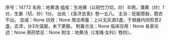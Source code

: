 序号：14772
名称：地黄酒
组成：生地黄（以铜竹刀切，炒）半两，蒲黄（炒）1分，生姜（切，炒）1分。
出处：《圣济总录》卷一五八。
主治：妊娠堕胎，胞衣不出。
加减：None
功效：None
用法用量：上以无灰酒3盏，于银器内同煎至2盏，去滓，分3次温服，未下更服。
制备方法：None
临床应用：None
各家论述：None
用药禁忌：None
附注：地黄汤（《准绳·女科》卷四）。
